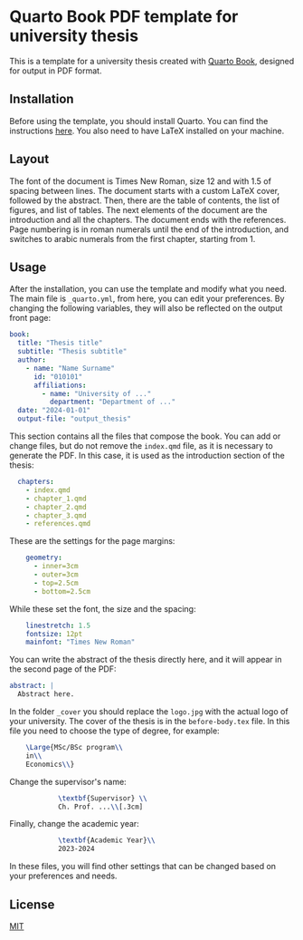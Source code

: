 # Quarto Book PDF template for university thesis

This is a template for a university thesis created with [Quarto Book](https://quarto.org/docs/books/), designed for output in PDF format.

## Installation

Before using the template, you should install Quarto. You can find the instructions [here](https://docs.posit.co/resources/install-quarto/).
You also need to have LaTeX installed on your machine.

## Layout

The font of the document is Times New Roman, size 12 and with 1.5 of spacing between lines.
The document starts with a custom LaTeX cover, followed by the abstract. Then, there are the table of contents, the list of figures, and list of tables. The next elements of the document are the introduction and all the chapters. The document ends with the references. Page numbering is in roman numerals until the end of the introduction, and switches to arabic numerals from the first chapter, starting from 1.

## Usage

After the installation, you can use the template and modify what you need.
The main file is `_quarto.yml`, from here, you can edit your preferences. By changing the following variables, they will also be reflected on the output front page:

```yaml
book:
  title: "Thesis title"
  subtitle: "Thesis subtitle"
  author:
    - name: "Name Surname"
      id: "010101"
      affiliations:
        - name: "University of ..."
          department: "Department of ..."
  date: "2024-01-01"
  output-file: "output_thesis"
```

This section contains all the files that compose the book. You can add or change files, but do not remove the `index.qmd` file, as it is necessary to generate the PDF. In this case, it is used as the introduction section of the thesis:

```yaml
  chapters:
    - index.qmd
    - chapter_1.qmd
    - chapter_2.qmd
    - chapter_3.qmd
    - references.qmd
```

These are the settings for the page margins:

```yaml
    geometry:
      - inner=3cm
      - outer=3cm
      - top=2.5cm
      - bottom=2.5cm
```

While these set the font, the size and the spacing:

```yaml
    linestretch: 1.5
    fontsize: 12pt
    mainfont: "Times New Roman"
```

You can write the abstract of the thesis directly here, and it will appear in the second page of the PDF:

```yaml
abstract: |
  Abstract here.
```

In the folder `_cover` you should replace the `logo.jpg` with the actual logo of your university.
The cover of the thesis is in the `before-body.tex` file. In this file you need to choose the type of degree, for example:

```latex
    \Large{MSc/BSc program\\
    in\\
    Economics\\}
```

Change the supervisor's name:

```latex
            \textbf{Supervisor} \\
            Ch. Prof. ...\\[.3cm]
```

Finally, change the academic year:

```latex
            \textbf{Academic Year}\\
            2023-2024
```

In these files, you will find other settings that can be changed based on your preferences and needs.

## License

[MIT](https://choosealicense.com/licenses/mit/)
